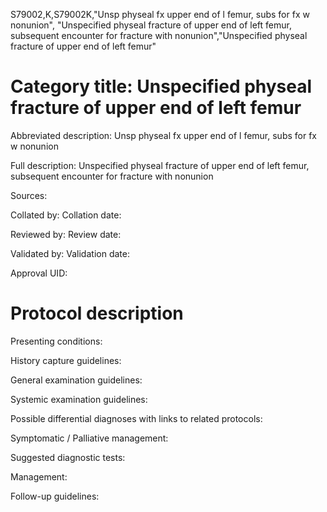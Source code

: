 S79002,K,S79002K,"Unsp physeal fx upper end of l femur, subs for fx w nonunion", "Unspecified physeal fracture of upper end of left femur, subsequent encounter for fracture with nonunion","Unspecified physeal fracture of upper end of left femur"
# Category title: Unspecified physeal fracture of upper end of left femur

Abbreviated description: Unsp physeal fx upper end of l femur, subs for fx w nonunion

Full description: Unspecified physeal fracture of upper end of left femur, subsequent encounter for fracture with nonunion

Sources:

Collated by:
Collation date:

Reviewed by:
Review date:

Validated by:
Validation date:

Approval UID:

# Protocol description

Presenting conditions:

History capture guidelines:

General examination guidelines:

Systemic examination guidelines:

Possible differential diagnoses with links to related protocols:

Symptomatic / Palliative management:

Suggested diagnostic tests:

Management:

Follow-up guidelines:
